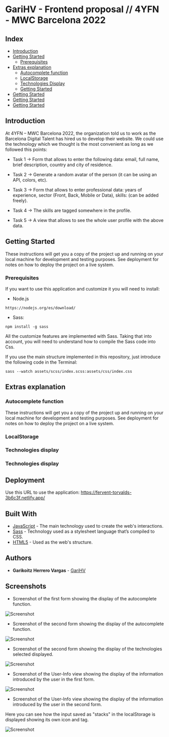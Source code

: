 # GariHV - Frontend proposal // 4YFN - MWC Barcelona 2022

## Index

- [Introduction](#introduction)
- [Getting Started](#getting-started)
  - [Prerequisites](#prerequisites)
- [Extras explanation](#extras-explanation)
  - [Autocomplete function](#autocomplete-function)
  - [LocalStorage](#localstorage)
  - [Technologies Display](#technologies-display)
  - [Getting Started](#getting-started)
- [Getting Started](#getting-started)
- [Getting Started](#getting-started)
- [Getting Started](#getting-started)

## Introduction

At 4YFN – MWC Barcelona 2022, the organization told us to work as the Barcelona Digital Talent has hired us to develop their website. We could use the technology which we thought is the most convenient as long as we followed this points:

- Task 1 → Form that allows to enter the following data: email, full name, brief description, country and city of residence.

- Task 2 → Generate a random avatar of the person (it can be using an API, colors, etc).

- Task 3 → Form that allows to enter professional data: years of experience, sector (Front, Back, Mobile or Data), skills: (can be added freely).

- Task 4 → The skills are tagged somewhere in the profile.

- Task 5 → A view that allows to see the whole user profile with the above data.

## Getting Started

These instructions will get you a copy of the project up and running on your local machine for development and testing purposes. See deployment for notes on how to deploy the project on a live system.

### Prerequisites

If you want to use this application and customize it you will need to install:

- Node.js
```
https://nodejs.org/es/download/
```

- Sass:
```
npm install -g sass
```

All the customize features are implemented with Sass. Taking that into account, you will need to understand how to compile the Sass code into Css.

If you use the main structure implemented in this repository, just introduce the following code in the Terminal:

```
sass --watch assets/scss/index.scss:assets/css/index.css
```

## Extras explanation

### Autocomplete function

These instructions will get you a copy of the project up and running on your local machine for development and testing purposes. See deployment for notes on how to deploy the project on a live system.

### LocalStorage

### Technologies display


### Technologies display



## Deployment

Use this URL to use the application: https://fervent-torvalds-3b6c3f.netlify.app/

## Built With

* [JavaScript](https://www.javascript.com/) - The main technology used to create the web's interactions.
* [Sass](https://sass-lang.com/) - Technology used as a stylesheet language that’s compiled to CSS.
* [HTML5](https://developer.mozilla.org/es/docs/Glossary/HTML5) - Used as the web's structure.

## Authors

* **Garikoitz Herrero Vargas** - [GariHV](https://github.com/GariHV)

## Screenshots

- Screenshot of the first form showing the display of the autocomplete function.

![Screenshot](assets/img/first-form-autocomplete-country.png)

- Screenshot of the second form showing the display of the autocomplete function.

![Screenshot](assets/img/second-form-autocomplete-stack.png)

- Screenshot of the second form showing the display of the technologies selected displayed.

![Screenshot](assets/img/second-form-stack-display.png)

- Screenshot of the User-Info view showing the display of the information introduced by the user in the first form.

![Screenshot](assets/img/user-display-bio-info-section.png)

- Screenshot of the User-Info view showing the display of the information introduced by the user in the second form.

Here you can see how the input saved as "stacks" in the localStorage is displayed showing its own icon and tag. 

![Screenshot](assets/img/user-displya-professional-section.png)


